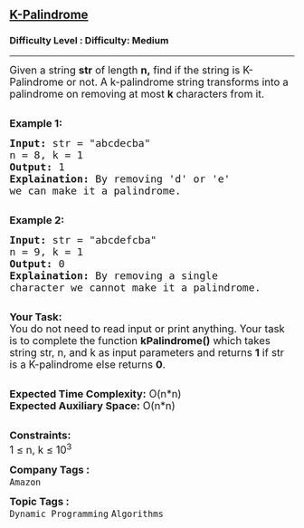 <h2><a href="https://www.geeksforgeeks.org/problems/find-if-string-is-k-palindrome-or-not1923/1?page=1&category=Dynamic%20Programming&difficulty=Medium&status=unsolved&sortBy=submissions">K-Palindrome</a></h2><h3>Difficulty Level : Difficulty: Medium</h3><hr><div class="problems_problem_content__Xm_eO"><p><span style="font-size: 18px;">Given a string <strong>str</strong>&nbsp;of length <strong>n,</strong>&nbsp;find&nbsp;if the string is K-Palindrome or not. A k-palindrome string transforms into a palindrome on removing at most <strong>k</strong> characters from it.</span></p>
<p><br><strong><span style="font-size: 18px;">Example 1:</span></strong></p>
<pre><span style="font-size: 18px;"><strong>Input:</strong> str = "abcdecba"
n = 8, k = 1
<strong>Output:</strong> 1
<strong>Explaination:</strong> By removing 'd' or 'e' 
we can make it a palindrome.</span></pre>
<p><br><strong><span style="font-size: 18px;">Example 2:</span></strong></p>
<pre><span style="font-size: 18px;"><strong>Input:</strong> str = "abcdefcba"
n = 9, k = 1
<strong>Output:</strong> 0
<strong>Explaination:</strong> By removing a single 
character we cannot make it a palindrome.</span></pre>
<p><br><span style="font-size: 18px;"><strong>Your Task:</strong><br>You do not need to read input or print anything. Your task is to complete the function <strong>kPalindrome()</strong> which takes string str, n, and k as input parameters and returns <strong>1</strong> if str is a K-palindrome else returns <strong>0</strong>.</span></p>
<p><br><span style="font-size: 18px;"><strong>Expected Time Complexity:</strong> O(n*n)<br><strong>Expected Auxiliary Space:</strong> O(n*n)</span></p>
<p><br><span style="font-size: 18px;"><strong>Constraints:</strong><br>1 ≤ n, k&nbsp;≤ 10<sup>3</sup></span></p></div><p><span style=font-size:18px><strong>Company Tags : </strong><br><code>Amazon</code>&nbsp;<br><p><span style=font-size:18px><strong>Topic Tags : </strong><br><code>Dynamic Programming</code>&nbsp;<code>Algorithms</code>&nbsp;